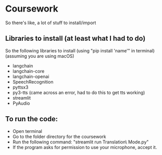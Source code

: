 # Coursework
So there's like, a lot of stuff to install/import

## Libraries to install (at least what I had to do)
So the following libraries to install (using "pip install 'name'" in terminal) (assuming you are using macOS)
- langchain
- langchain-core
- langchain-openai
- SpeechRecognition
- pyttsx3
- py3-tts (came across an error, had to do this to get tts working)
- streamlit
- PyAudio

## To run the code:
- Open terminal
- Go to the folder directory for the coursework
- Run the following command: "streamlit run Translation\ Mode.py"
- If the program asks for permission to use your microphone, accept it.
